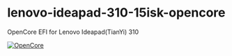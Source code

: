 # lenovo-ideapad-310-15isk-opencore
OpenCore EFI for Lenovo Ideapad(TianYi) 310


[![OpenCore](https://img.shields.io/badge/OpenCore-0.9.1-blue.svg)](https://github.com/acidanthera/OpenCorePkg)

